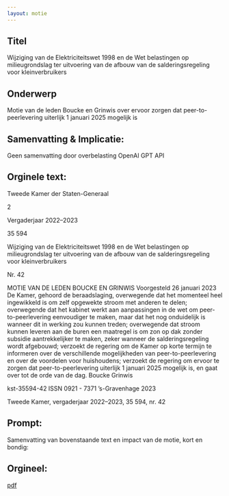 ```yaml
---
layout: motie
---
```

## Titel
Wijziging van de Elektriciteitswet 1998 en de Wet belastingen op milieugrondslag ter uitvoering van de afbouw van de salderingsregeling voor kleinverbruikers
## Onderwerp
Motie van de leden Boucke en Grinwis over ervoor zorgen dat peer-to-peerlevering uiterlijk 1 januari 2025 mogelijk is
## Samenvatting & Implicatie:
Geen samenvatting door overbelasting OpenAI GPT API
## Orginele text:


Tweede Kamer der Staten-Generaal

2

Vergaderjaar 2022–2023

35 594

Wijziging van de Elektriciteitswet 1998 en de
Wet belastingen op milieugrondslag ter
uitvoering van de afbouw van de
salderingsregeling voor kleinverbruikers

Nr. 42

MOTIE VAN DE LEDEN BOUCKE EN GRINWIS
Voorgesteld 26 januari 2023
De Kamer,
gehoord de beraadslaging,
overwegende dat het momenteel heel ingewikkeld is om zelf opgewekte
stroom met anderen te delen;
overwegende dat het kabinet werkt aan aanpassingen in de wet om
peer-to-peerlevering eenvoudiger te maken, maar dat het nog onduidelijk
is wanneer dit in werking zou kunnen treden;
overwegende dat stroom kunnen leveren aan de buren een maatregel is
om zon op dak zonder subsidie aantrekkelijker te maken, zeker wanneer
de salderingsregeling wordt afgebouwd;
verzoekt de regering om de Kamer op korte termijn te informeren over de
verschillende mogelijkheden van peer-to-peerlevering en over de
voordelen voor huishoudens;
verzoekt de regering om ervoor te zorgen dat peer-to-peerlevering uiterlijk
1 januari 2025 mogelijk is,
en gaat over tot de orde van de dag.
Boucke
Grinwis

kst-35594-42
ISSN 0921 - 7371
’s-Gravenhage 2023

Tweede Kamer, vergaderjaar 2022–2023, 35 594, nr. 42


## Prompt:
Samenvatting van bovenstaande text en impact van de motie, kort en bondig:

## Orgineel:
[pdf](https://gegevensmagazijn.tweedekamer.nl/OData/v4/2.0/Document(b05549ce-20f1-4f94-a7d0-17720b4e1e5d)/resource)
